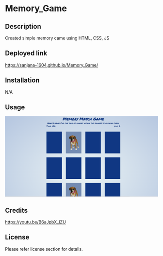 # Memory_Game
## Description
Created simple memory came using HTML, CSS, JS

## Deployed link
 https://sanjana-1604.github.io/Memory_Game/

## Installation

N/A

## Usage

![screen shot](image/Screenshot.png)
    

## Credits

https://youtu.be/B6aJpbX_IZU

## License

Please refer license section for details.

